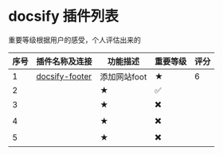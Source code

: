 # docsify 插件列表

重要等级根据用户的感受，个人评估出来的

| 序号  | 插件名称及连接                                                        | 功能描述     | 重要等级                     | 评分  |
| --- | -------------------------------------------------------------- | -------- | ------------------------ | --- |
| 1   | [docsify-footer](https://alertbox.github.io/docsify-footer/#/) | 添加网站foot | ★                        | 6   |
| 2   |                                                                | ★        | :white_check_mark:       |     |
| 3   |                                                                | ★        | :heavy_multiplication_x: |     |
| 4   |                                                                | ★        | :heavy_multiplication_x: |     |
| 5   |                                                                | ★        | :heavy_multiplication_x: |     |